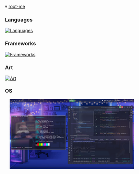💀 [root-me](https://www.root-me.org/ariannelafraise)

### Languages

[![Languages](https://skillicons.dev/icons?i=java,ts,js,py,cs)](https://skillicons.dev)

### Frameworks

[![Frameworks](https://skillicons.dev/icons?i=next,react,redux,bootstrap,tailwind,spring,nodejs)](https://skillicons.dev)

### Art

[![Art](https://skillicons.dev/icons?i=ps,ableton)](https://skillicons.dev)

### OS
<img src="arch.png" alt="My OS desktop" width="400" style="margin-left: 15px;"/>
